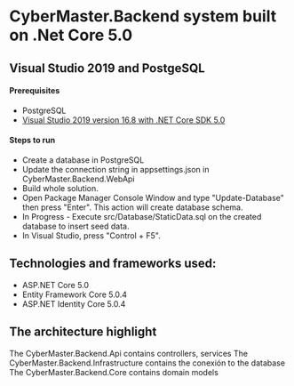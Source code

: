 # CyberMaster.Backend system built on .Net Core 5.0


## Visual Studio 2019 and PostgeSQL

#### Prerequisites

- PostgreSQL
- [Visual Studio 2019 version 16.8 with .NET Core SDK 5.0 ](https://dotnet.microsoft.com/download)

#### Steps to run

- Create a database in PostgreSQL
- Update the connection string in appsettings.json in CyberMaster.Backend.WebApi
- Build whole solution.
- Open Package Manager Console Window and type "Update-Database" then press "Enter". This action will create database schema.
- In Progress - Execute src/Database/StaticData.sql on the created database to insert seed data.
- In Visual Studio, press "Control + F5".

## Technologies and frameworks used:
- ASP.NET Core 5.0
- Entity Framework Core 5.0.4
- ASP.NET Identity Core 5.0.4

## The architecture highlight

The CyberMaster.Backend.Api contains controllers, services
The CyberMaster.Backend.Infrastructure contains the conexión to the database
The CyberMaster.Backend.Core contains domain models
